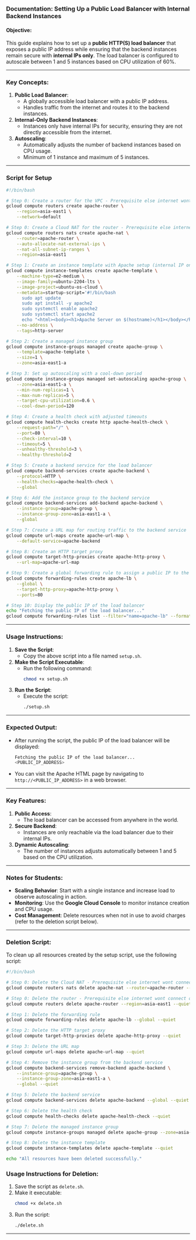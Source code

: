 ### Documentation: Setting Up a Public Load Balancer with Internal Backend Instances

#### Objective:
This guide explains how to set up a **public HTTP(S) load balancer** that exposes a public IP address while ensuring that the backend instances remain secure with **internal IPs only**. The load balancer is configured to autoscale between 1 and 5 instances based on CPU utilization of 60%.

---

### Key Concepts:
1. **Public Load Balancer**:
   - A globally accessible load balancer with a public IP address.
   - Handles traffic from the internet and routes it to the backend instances.
2. **Internal-Only Backend Instances**:
   - Instances only have internal IPs for security, ensuring they are not directly accessible from the internet.
3. **Autoscaling**:
   - Automatically adjusts the number of backend instances based on CPU usage.
   - Minimum of 1 instance and maximum of 5 instances.

---

### Script for Setup

```bash
#!/bin/bash

# Step 0: Create a router for the VPC - Prerequisite else internet wont connect on instance from internal IP to download updates and apache2
gcloud compute routers create apache-router \
    --region=asia-east1 \
    --network=default

# Step 0: Create a Cloud NAT for the router - Prerequisite else internet wont connect on instance from internal IP
gcloud compute routers nats create apache-nat \
    --router=apache-router \
    --auto-allocate-nat-external-ips \
    --nat-all-subnet-ip-ranges \
    --region=asia-east1

# Step 1: Create an instance template with Apache setup (internal IP only)
gcloud compute instance-templates create apache-template \
    --machine-type=e2-medium \
    --image-family=ubuntu-2204-lts \
    --image-project=ubuntu-os-cloud \
    --metadata=startup-script='#!/bin/bash
      sudo apt update
      sudo apt install -y apache2
      sudo systemctl enable apache2
      sudo systemctl start apache2
      echo "<html><body><h1>Apache Server on $(hostname)</h1></body></html>" | sudo tee /var/www/html/index.html > /dev/null' \
    --no-address \
    --tags=http-server

# Step 2: Create a managed instance group
gcloud compute instance-groups managed create apache-group \
    --template=apache-template \
    --size=1 \
    --zone=asia-east1-a

# Step 3: Set up autoscaling with a cool-down period
gcloud compute instance-groups managed set-autoscaling apache-group \
    --zone=asia-east1-a \
    --min-num-replicas=1 \
    --max-num-replicas=5 \
    --target-cpu-utilization=0.6 \
    --cool-down-period=120

# Step 4: Create a health check with adjusted timeouts
gcloud compute health-checks create http apache-health-check \
    --request-path="/" \
    --port=80 \
    --check-interval=10 \
    --timeout=5 \
    --unhealthy-threshold=3 \
    --healthy-threshold=2

# Step 5: Create a backend service for the load balancer
gcloud compute backend-services create apache-backend \
    --protocol=HTTP \
    --health-checks=apache-health-check \
    --global

# Step 6: Add the instance group to the backend service
gcloud compute backend-services add-backend apache-backend \
    --instance-group=apache-group \
    --instance-group-zone=asia-east1-a \
    --global

# Step 7: Create a URL map for routing traffic to the backend service
gcloud compute url-maps create apache-url-map \
    --default-service=apache-backend

# Step 8: Create an HTTP target proxy
gcloud compute target-http-proxies create apache-http-proxy \
    --url-map=apache-url-map

# Step 9: Create a global forwarding rule to assign a public IP to the load balancer
gcloud compute forwarding-rules create apache-lb \
    --global \
    --target-http-proxy=apache-http-proxy \
    --ports=80

# Step 10: Display the public IP of the load balancer
echo "Fetching the public IP of the load balancer..."
gcloud compute forwarding-rules list --filter="name=apache-lb" --format="value(IPAddress)"
```

---

### Usage Instructions:
1. **Save the Script**:
   - Copy the above script into a file named `setup.sh`.
2. **Make the Script Executable**:
   - Run the following command:
     ```bash
     chmod +x setup.sh
     ```
3. **Run the Script**:
   - Execute the script:
     ```bash
     ./setup.sh
     ```

---

### Expected Output:
- After running the script, the public IP of the load balancer will be displayed:
  ```bash
  Fetching the public IP of the load balancer...
  <PUBLIC_IP_ADDRESS>
  ```
- You can visit the Apache HTML page by navigating to `http://<PUBLIC_IP_ADDRESS>` in a web browser.

---

### Key Features:
1. **Public Access**:
   - The load balancer can be accessed from anywhere in the world.
2. **Secure Backend**:
   - Instances are only reachable via the load balancer due to their internal IPs.
3. **Dynamic Autoscaling**:
   - The number of instances adjusts automatically between 1 and 5 based on the CPU utilization.

---

### Notes for Students:
- **Scaling Behavior**: Start with a single instance and increase load to observe autoscaling in action.
- **Monitoring**: Use the **Google Cloud Console** to monitor instance creation and CPU usage.
- **Cost Management**: Delete resources when not in use to avoid charges (refer to the deletion script below).

---

### Deletion Script:
To clean up all resources created by the setup script, use the following script:

```bash
#!/bin/bash

# Step 0: Delete the Cloud NAT - Prerequisite else internet wont connect on instance from internal IP
gcloud compute routers nats delete apache-nat --router=apache-router --region=asia-east1 --quiet

# Step 0: Delete the router - Prerequisite else internet wont connect on instance from internal IP
gcloud compute routers delete apache-router --region=asia-east1 --quiet

# Step 1: Delete the forwarding rule
gcloud compute forwarding-rules delete apache-lb --global --quiet

# Step 2: Delete the HTTP target proxy
gcloud compute target-http-proxies delete apache-http-proxy --quiet

# Step 3: Delete the URL map
gcloud compute url-maps delete apache-url-map --quiet

# Step 4: Remove the instance group from the backend service
gcloud compute backend-services remove-backend apache-backend \
    --instance-group=apache-group \
    --instance-group-zone=asia-east1-a \
    --global --quiet

# Step 5: Delete the backend service
gcloud compute backend-services delete apache-backend --global --quiet

# Step 6: Delete the health check
gcloud compute health-checks delete apache-health-check --quiet

# Step 7: Delete the managed instance group
gcloud compute instance-groups managed delete apache-group --zone=asia-east1-a --quiet

# Step 8: Delete the instance template
gcloud compute instance-templates delete apache-template --quiet

echo "All resources have been deleted successfully."
```

### Usage Instructions for Deletion:
1. Save the script as `delete.sh`.
2. Make it executable:
   ```bash
   chmod +x delete.sh
   ```
3. Run the script:
   ```bash
   ./delete.sh
   ```

---